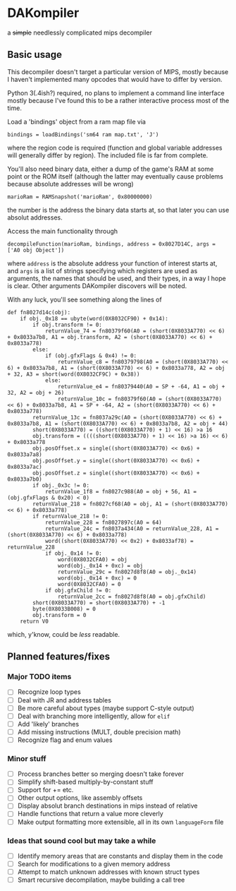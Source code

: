 # DAKompiler
a ~~simple~~ needlessly complicated mips decompiler 

## Basic usage
This decompiler doesn't target a particular version of MIPS, mostly because
I haven't implemented many opcodes that would have to differ by version. 

Python 3(.4ish?) required, no plans to implement a command line interface mostly 
because I've found this to be a rather interactive process most of the time.

Load a 'bindings' object from a ram map file via
```
bindings = loadBindings('sm64 ram map.txt', 'J')
```
where the region code is required (function and global variable addresses will generally differ by region).
The included file is far from complete.

You'll also need binary data, either a dump of the game's RAM at some point or the ROM itself (although the latter may eventually cause problems because absolute addresses will be wrong)
```
marioRam = RAMSnapshot('marioRam', 0x80000000)
```
the number is the address the binary data starts at, so that later you can use absolut addresses.

Access the main functionality through
```
decompileFunction(marioRam, bindings, address = 0x8027D14C, args = ['A0 obj Object'])
```
where `address` is the absolute address your function of interest starts at, and `args` is a list of strings specifying which registers are used as arguments, the names that should be used, and their types, in a way I hope is clear. Other arguments DAKompiler discovers will be noted. 

With any luck, you'll see something along the lines of
```
def fn8027d14c(obj):
    if obj._0x18 == ubyte(word(0X8032CF90) + 0x14):
        if obj.transform != 0:
            returnValue_74 = fn80379f60(A0 = (short(0X8033A770) << 6) + 0x8033a7b8, A1 = obj.transform, A2 = (short(0X8033A770) << 6) + 0x8033a778)
        else:
            if (obj.gfxFlags & 0x4) != 0:
                returnValue_c8 = fn80379798(A0 = (short(0X8033A770) << 6) + 0x8033a7b8, A1 = (short(0X8033A770) << 6) + 0x8033a778, A2 = obj + 32, A3 = short(word(0X8032CF9C) + 0x38))
            else:
                returnValue_e4 = fn80379440(A0 = SP + -64, A1 = obj + 32, A2 = obj + 26)
                returnValue_10c = fn80379f60(A0 = (short(0X8033A770) << 6) + 0x8033a7b8, A1 = SP + -64, A2 = (short(0X8033A770) << 6) + 0x8033a778)
        returnValue_13c = fn8037a29c(A0 = (short(0X8033A770) << 6) + 0x8033a7b8, A1 = (short(0X8033A770) << 6) + 0x8033a7b8, A2 = obj + 44)
        short(0X8033A770) = ((short(0X8033A770) + 1) << 16) >a 16
        obj.transform = ((((short(0X8033A770) + 1) << 16) >a 16) << 6) + 0x8033a778
        obj.posOffset.x = single((short(0X8033A770) << 0x6) + 0x8033a7a8)
        obj.posOffset.y = single((short(0X8033A770) << 0x6) + 0x8033a7ac)
        obj.posOffset.z = single((short(0X8033A770) << 0x6) + 0x8033a7b0)
        if obj._0x3c != 0:
            returnValue_1f8 = fn8027c988(A0 = obj + 56, A1 = (obj.gfxFlags & 0x20) < 0)
        returnValue_218 = fn8027cf68(A0 = obj, A1 = (short(0X8033A770) << 6) + 0x8033a778)
        if returnValue_218 != 0:
            returnValue_228 = fn8027897c(A0 = 64)
            returnValue_24c = fn8037a434(A0 = returnValue_228, A1 = (short(0X8033A770) << 6) + 0x8033a778)
            word((short(0X8033A770) << 0x2) + 0x8033af78) = returnValue_228
            if obj._0x14 != 0:
                word(0X8032CFA0) = obj
                word(obj._0x14 + 0xc) = obj
                returnValue_29c = fn8027d8f8(A0 = obj._0x14)
                word(obj._0x14 + 0xc) = 0
                word(0X8032CFA0) = 0
            if obj.gfxChild != 0:
                returnValue_2cc = fn8027d8f8(A0 = obj.gfxChild)
        short(0X8033A770) = short(0X8033A770) + -1
        byte(0X8033B008) = 0
        obj.transform = 0
    return V0
```
which, y'know, could be *less* readable.

## Planned features/fixes

### Major TODO items
- [ ] Recognize loop types
- [ ] Deal with JR and address tables
- [ ] Be more careful about types (maybe support C-style output)
- [ ] Deal with branching more intelligently, allow for `elif`
- [ ] Add 'likely' branches
- [ ] Add missing instructions (MULT, double precision math)
- [ ] Recognize flag and enum values

### Minor stuff
- [ ] Process branches better so merging doesn't take forever
- [ ] Simplify shift-based multiply-by-constant stuff
- [ ] Support for += etc.
- [ ] Other output options, like assembly offsets
- [ ] Display absolut branch destinations in mips instead of relative
- [ ] Handle functions that return a value more cleverly
- [ ] Make output formatting more extensible, all in its own `languageForm` file

### Ideas that sound cool but may take a while
- [ ] Identify memory areas that are constants and display them in the code
- [ ] Search for modifications to a given memory address
- [ ] Attempt to match unknown addresses with known struct types
- [ ] Smart recursive decompilation, maybe building a call tree
